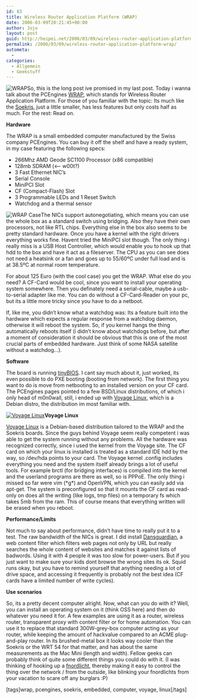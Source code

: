 ```yaml
---
id: 83
title: Wireless Router Application Platform (WRAP)
date: 2006-03-09T20:21:45+00:00
author: Jojo
layout: post
guid: http://heipei.net/2006/03/09/wireless-router-application-platform-wrap/
permalink: /2006/03/09/wireless-router-application-platform-wrap/
autometa:
  - 
categories:
  - Allgemein
  - Geekstuff
---
```

<img src="/weblog/wrap.jpg" alt="WRAP" class="alignleft" />So, this is the long post ive promised in my last post. Today i wanna talk about the PCEngines [WRAP](http://www.pcengines.ch/wrap.htm), which stands for Wireless Router Application Platform. For those of you familiar with the topic: Its much like the [Soekris](http://www.soekris.com/index.htm), just a little smaller, has less features but only costs half as much. For the rest: Read on.
  
**Hardware**
  
The WRAP is a small embedded computer manufactured by the Swiss company PCEngines. You can buy it off the shelf and have a ready system, in my case featuring the following specs:

  * 266Mhz AMD Geode SC1100 Processor (x86 compatible)
  * 128mb SDRAM (<&#8211; w00t?)
  * 3 Fast Ethernet NIC&#8217;s
  * Serial Console
  * MiniPCI Slot
  * CF (Compact-Flash) Slot
  * 3 Programmable LEDs and 1 Reset Switch
  * Watchdog and a thermal sensor

<!--more-->


  
<img src="/weblog/wrap-case.jpg" alt="WRAP Case" class="alignleft" />The NICs support autonegotiating, which means you can use the whole box as a standard switch using bridging. Also they have their own processors, not like RTL chips. Everything else in the box also seems to be pretty standard hardware. Once you have a kernel with the right drivers everything works fine. Havent tried the MiniPCI slot though. The only thing i really miss is a USB Host Controller, which would enable you to hook up that hdd to the box and have it act as a fileserver. The CPU as you can see does not need a heatsink or a fan and goes up to 55/60ºC under full load and is at 38.5ºC at normal room temperature.
  
For about 125 Euro (with the cool case) you get the WRAP. What else do you need? A CF-Card would be cool, since you want to install your operating system somewhere. Then you definately need a serial-cable, maybe a usb-to-serial adapter like me. You can do without a CF-Card-Reader on your pc, but its a little more tricky since you have to do a netboot.
  
If, like me, you didn&#8217;t know what a watchdog was: Its a feature built into the hardware which expects a regular response from a watchdog daemon, otherwise it will reboot the system. So, if you kernel hangs the thing automatically reboots itself (i didn&#8217;t know about watchdogs before, but after a moment of consideration it should be obvious that this is one of the most crucial parts of embedded hardware. Just think of some NASA satellite without a watchdog&#8230;).
  
**Software**
  
The board is running [tinyBIOS](http://www.pcengines.ch/tinybios.htm). I cant say much about it, just worked, its even possible to do PXE booting (booting from network). The first thing you want to do is move from netbooting to an installed version on your CF card. The PCEngines pages pointed to a few BSD/Linux distributions, of which i only head of m0n0wall, still, i ended up with [Voyage Linux](http://www.voyage.hk/software/voyage.html), which is a Debian distro, the distribution im most familiar with.
  
[<img src="/weblog/voyage.gif" alt="Voyage Linux" class="alignleft" />](http://www.voyage.hk/software/voyage.html)**Voyage Linux**
  
[Voyage Linux](http://www.voyage.hk/software/voyage.html) is a Debian-based distribution tailored to the WRAP and the Soekris boards. Since the guys behind Voyage seem really competent i was able to get the system running without any problems. All the hardware was recognized correctly, since i used the kernel from the Voyage site. The CF card on which your linux is installed is treated as a standard IDE hdd by the way, so /dev/hda points to your card. The Voyage kernel .config includes everything you need and the system itself already brings a lot of useful tools. For example brctl (for bridging interfaces) is compiled into the kernel and the userland programs are there as well, so is PPPoE. The only thing i missed so far were vim (\*g\*) and OpenVPN, which you can easily add via apt-get. The system is preconfigured so that it mounts the CF card as read-only on does all the writing (like logs, tmp files) on a temporary fs which takes 5mb from the ram. This of course means that everything written will be erased when you reboot.
  
**Performance/Limits**
  
Not much to say about performance, didn&#8217;t have time to really put it to a test. The raw bandwidth of the NICs is great. I did install [Dansguardian](http://dansguardian.org/), a web content filter which filters web pages not only by URL but really searches the whole content of websites and matches it against lists of badwords. Using it with 4 people it was too slow for power-users. But if you just want to make sure your kids dont browse the wrong sites its ok. Squid runs okay, but you have to remind yourself that anything needing a lot of drive space, and accessing it frequently is probably not the best idea (CF cards have a limited number of write cycles).
  
**Use scenarios**
  
So, its a pretty decent computer alright. Now, what can you do with it? Well, you can install an operating system on it (think OSS here) and then do whatever you need it for. A few examples are using it as a router, wireless router, transparent proxy with content filter or for home automation. You can use it to replace that standard 300W-grey-box computer acting as your router, while keeping the amount of hackvalue compared to an ACME plug-and-play router. In its brushed-metal box it looks way cooler than the Soekris or the WRT 54 for that matter, and has about the same measurements as the Mac Mini (length and width). Fellow geeks can probably think of quite some different things you could do with it. (I was thinking of hooking up a [fnordlicht](http://koeln.ccc.de/prozesse/running/fnordlicht/index.html), thereby making it easy to control the thing over the network / from the outside, like blinking your fnordlichts from your vacation to scare off any burglars :P)
  
[tags]wrap, pcengines, soekris, embedded, computer, voyage, linux[/tags]